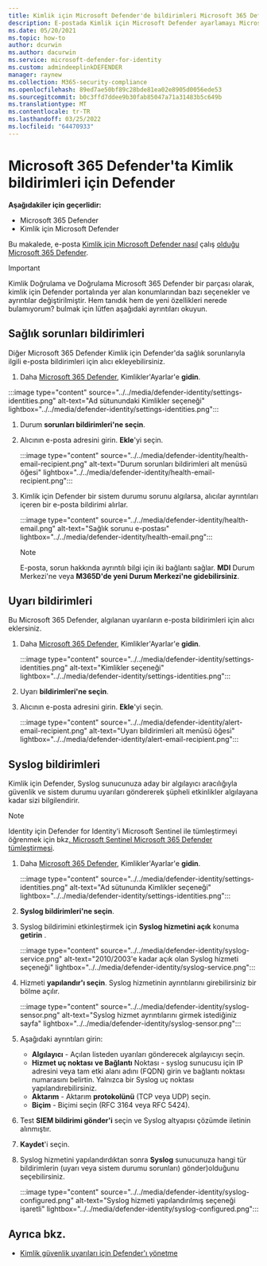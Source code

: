 ```yaml
---
title: Kimlik için Microsoft Defender'de bildirimleri Microsoft 365 Defender
description: E-postada Kimlik için Microsoft Defender ayarlamayı Microsoft 365 Defender.
ms.date: 05/20/2021
ms.topic: how-to
author: dcurwin
ms.author: dacurwin
ms.service: microsoft-defender-for-identity
ms.custom: admindeeplinkDEFENDER
manager: raynew
ms.collection: M365-security-compliance
ms.openlocfilehash: 89ed7ae50bf89c28bde81ea02e8905d0056ede53
ms.sourcegitcommit: b0c3ffd7ddee9b30fab85047a71a31483b5c649b
ms.translationtype: MT
ms.contentlocale: tr-TR
ms.lasthandoff: 03/25/2022
ms.locfileid: "64470933"
---
```

# <a name="defender-for-identity-notifications-in-microsoft-365-defender"></a>Microsoft 365 Defender'ta Kimlik bildirimleri için Defender

**Aşağıdakiler için geçerlidir:**

- Microsoft 365 Defender
- Kimlik için Microsoft Defender

Bu makalede, e-posta [Kimlik için Microsoft Defender nasıl](/defender-for-identity) çalış [olduğu Microsoft 365 Defender](/microsoft-365/security/defender/overview-security-center).

> [!IMPORTANT]
> Kimlik Doğrulama ve Doğrulama Microsoft 365 Defender bir parçası olarak, kimlik için Defender portalında yer alan konumlarından bazı seçenekler ve ayrıntılar değiştirilmiştir. Hem tanıdık hem de yeni özellikleri nerede bulamıyorum? bulmak için lütfen aşağıdaki ayrıntıları okuyun.

## <a name="health-issues-notifications"></a>Sağlık sorunları bildirimleri

Diğer Microsoft 365 Defender Kimlik için Defender'da sağlık sorunlarıyla ilgili e-posta bildirimleri için alıcı  ekleyebilirsiniz.

1. Daha <a href="https://go.microsoft.com/fwlink/p/?linkid=2077139" target="_blank">Microsoft 365 Defender</a>, Kimlikler'Ayarlar'e **gidin**.

  :::image type="content" source="../../media/defender-identity/settings-identities.png" alt-text="Ad sütunundaki Kimlikler seçeneği" lightbox="../../media/defender-identity/settings-identities.png":::


1. Durum **sorunları bildirimleri'ne seçin**.

1. Alıcının e-posta adresini girin. **Ekle**'yi seçin.

   :::image type="content" source="../../media/defender-identity/health-email-recipient.png" alt-text="Durum sorunları bildirimleri alt menüsü öğesi" lightbox="../../media/defender-identity/health-email-recipient.png":::

1. Kimlik için Defender bir sistem durumu sorunu algılarsa, alıcılar ayrıntıları içeren bir e-posta bildirimi alırlar.

   :::image type="content" source="../../media/defender-identity/health-email.png" alt-text="Sağlık sorunu e-postası" lightbox="../../media/defender-identity/health-email.png":::

    > [!NOTE]
    > E-posta, sorun hakkında ayrıntılı bilgi için iki bağlantı sağlar. **MDI** Durum Merkezi'ne veya **M365D'de yeni Durum Merkezi'ne gidebilirsiniz**.

## <a name="alert-notifications"></a>Uyarı bildirimleri

Bu Microsoft 365 Defender, algılanan uyarıların e-posta bildirimleri için alıcı  eklersiniz.

1. Daha <a href="https://go.microsoft.com/fwlink/p/?linkid=2077139" target="_blank">Microsoft 365 Defender</a>, Kimlikler'Ayarlar'e **gidin**.

   :::image type="content" source="../../media/defender-identity/settings-identities.png" alt-text="Kimlikler seçeneği" lightbox="../../media/defender-identity/settings-identities.png":::

1. Uyarı **bildirimleri'ne seçin**.

1. Alıcının e-posta adresini girin. **Ekle**'yi seçin.

   :::image type="content" source="../../media/defender-identity/alert-email-recipient.png" alt-text="Uyarı bildirimleri alt menüsü öğesi" lightbox="../../media/defender-identity/alert-email-recipient.png":::

## <a name="syslog-notifications"></a>Syslog bildirimleri

Kimlik için Defender, Syslog sunucunuza aday bir algılayıcı aracılığıyla güvenlik ve sistem durumu uyarıları göndererek şüpheli etkinlikler algılayana kadar sizi bilgilendirir.

> [!NOTE]
> Identity için Defender for Identity'i Microsoft Sentinel ile tümleştirmeyi öğrenmek için bkz[. Microsoft Sentinel Microsoft 365 Defender tümleştirmesi](/azure/sentinel/microsoft-365-defender-sentinel-integration).

1. Daha <a href="https://go.microsoft.com/fwlink/p/?linkid=2077139" target="_blank">Microsoft 365 Defender</a>, Kimlikler'Ayarlar'e **gidin**.

   :::image type="content" source="../../media/defender-identity/settings-identities.png" alt-text="Ad sütununda Kimlikler seçeneği" lightbox="../../media/defender-identity/settings-identities.png":::

1. **Syslog bildirimleri'ne seçin**.

1. Syslog bildirimini etkinleştirmek için **Syslog hizmetini açık** konuma **getirin** .

   :::image type="content" source="../../media/defender-identity/syslog-service.png" alt-text="2010/2003'e kadar açık olan Syslog hizmeti seçeneği" lightbox="../../media/defender-identity/syslog-service.png":::

1. Hizmeti **yapılandır'ı seçin**. Syslog hizmetinin ayrıntılarını girebilirsiniz bir bölme açılır.

   :::image type="content" source="../../media/defender-identity/syslog-sensor.png" alt-text="Syslog hizmet ayrıntılarını girmek istediğiniz sayfa" lightbox="../../media/defender-identity/syslog-sensor.png":::

1. Aşağıdaki ayrıntıları girin:

    - **Algılayıcı** - Açılan listeden uyarıları gönderecek algılayıcıyı seçin.
    - **Hizmet uç noktası** **ve Bağlantı** Noktası - syslog sunucusu için IP adresini veya tam etki alanı adını (FQDN) girin ve bağlantı noktası numarasını belirtin. Yalnızca bir Syslog uç noktası yapılandırebilirsiniz.
    - **Aktarım** - Aktarım **protokolünü** (TCP veya UDP) seçin.
    - **Biçim** - Biçimi seçin (RFC 3164 veya RFC 5424).

1. Test **SIEM bildirimi gönder'i** seçin ve Syslog altyapısı çözümde iletinin alınmıştır.

1. **Kaydet**'i seçin.

1. Syslog hizmetini yapılandırdıktan sonra **Syslog** sunucunuza hangi tür bildirimlerin (uyarı veya sistem durumu sorunları) gönder)olduğunu seçebilirsiniz.

   :::image type="content" source="../../media/defender-identity/syslog-configured.png" alt-text="Syslog hizmeti yapılandırılmış seçeneği işaretli" lightbox="../../media/defender-identity/syslog-configured.png":::

## <a name="see-also"></a>Ayrıca bkz.

- [Kimlik güvenlik uyarıları için Defender'ı yönetme](manage-security-alerts.md)
